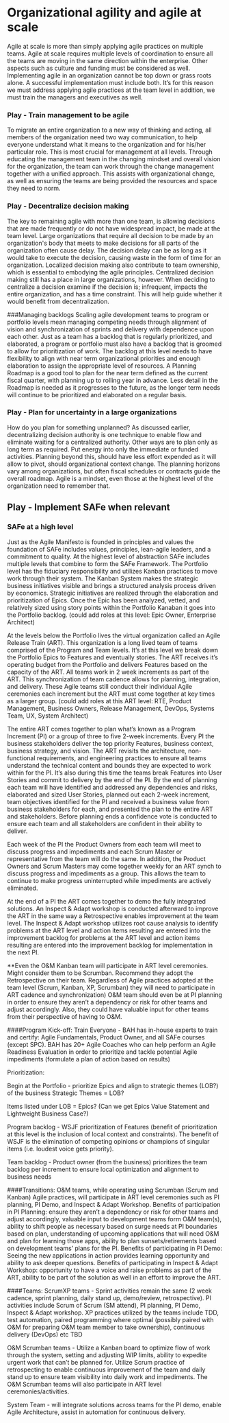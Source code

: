 # Organizational agility and agile at scale

Agile at scale is more than simply applying agile practices on multiple teams. Agile at scale requires multiple levels of coordination to ensure all the teams are moving in the same direction within the enterprise. Other aspects such as culture and funding must be considered as well. Implementing agile in an organization cannot be top down or grass roots alone. A successful implementation must include both. It’s for this reason we must address applying agile practices at the team level in addition, we must train the managers and executives as well.

### Play - Train management to be agile
To migrate an entire organization to a new way of thinking and acting, all members of the organization need two way communication, to help everyone understand what it means to the organization and for his/her particular role.  This is most crucial for management at all levels.  Through educating the management team in the changing mindset and overall vision for the organization, the team can work through the change management together with a unified approach.  This assists with organizational change, as well as ensuring the teams are being provided the resources and space they need to norm.

### Play - Decentralize decision making
The key to remaining agile with more than one team, is allowing decisions that are made frequently or do not have widespread impact, be made at the team level.  Large organizations that require all decision to be made by an organization's body that meets to make decisions for all parts of the organization often cause delay.  The decision delay can be as long as it would take to execute the decision, causing waste in the form of time for an organization.  Localized decision making also contribute to team ownership, which is essential to embodying the agile principles.  Centralized decision making still has a place in large organizations, however.  When deciding to centralize a decision examine if the decision is; infrequent, impacts the entire organization, and has a time constraint.  This will help guide whether it would benefit from decentralization.

###Managing backlogs
Scaling agile development teams to program or portfolio levels mean managing competing needs through alignment of vision and synchronization of sprints and delivery with dependence upon each other.  Just as a team has a backlog that is regularly prioritized, and elaborated, a  program or portfolio must also have a backlog that is groomed to allow for prioritization of work. The backlog at this level needs to have flexibility to align with near term organizational priorities and enough elaboration to assign the appropriate level of resources.  A Planning Roadmap is a good tool to plan for the near term defined as the current fiscal quarter, with planning up to rolling year in advance.  Less detail in the Roadmap is needed as it progresses to the future, as the longer term needs will continue to be prioritized and elaborated on a regular basis.

### Play - Plan for uncertainty in a large organizations
How do you plan for something unplanned?  As discussed earlier, decentralizing decision authority is one technique to enable flow and eliminate waiting for a centralized authority.  Other ways are to plan only as long term as required. Put energy into only the immediate or funded activities.  Planning beyond this, should have less effort expended as it will allow to pivot, should organizational context change. The planning horizons vary among organizations, but often fiscal schedules or contracts guide the overall roadmap.  Agile is a mindset, even those at the highest level of the organization need to remember that.

## Play - Implement SAFe when relevant

### SAFe at a high level
Just as the Agile Manifesto is founded in principles and values the foundation of SAFe includes
values, principles, lean-agile leaders, and a commitment to quality. At the highest level of abstraction
SAFe includes multiple levels that combine to form the SAFe Framework. The Portfolio level has the
fiduciary responsibility and utilizes Kanban practices to move work through their system. The Kanban
System makes the strategic business initiatives visible and brings a structured analysis process driven
by economics. Strategic initiatives are realized through the elaboration and prioritization of Epics.
Once the Epic has been analyzed, vetted, and relatively sized using story points within the Portfolio
Kanaban it goes into the Portfolio backlog. (could add roles at this level: Epic Owner, Enterprise
Architect)

At the levels below the Portfolio lives the virtual organization called an Agile Release Train (ART). This
organization is a long lived team of teams comprised of the Program and Team levels. It’s at this level
we break down the Portfolio Epics to Features and eventually stories. The ART receives it’s operating
budget from the Portfolio and delivers Features based on the capacity of the ART. All teams work in 2
week increments as part of the ART. This synchronization of team cadence allows for planning,
integration, and delivery. These Agile teams still conduct their individual Agile ceremonies each
increment but the ART must come together at key times as a larger group. (could add roles at this
ART level: RTE, Product Management, Business Owners, Release Management, DevOps, Systems
Team, UX, System Architect)

The entire ART comes together to plan what’s known as a Program Increment (PI) or a group of three
to five 2-week increments. Every PI the business stakeholders deliver the top priority Features,
business context, business strategy, and vision. The ART revisits the architecture, non-functional
requirements, and engineering practices to ensure all teams understand the technical content and
bounds they are expected to work within for the PI. It’s also during this time the teams break Features
into User Stories and commit to delivery by the end of the PI. By the end of planning each team will
have identified and addressed any dependencies and risks, elaborated and sized User Stories,
planned out each 2-week increment, team objectives identified for the PI and received a business
value from business stakeholders for each, and presented the plan to the entire ART and
stakeholders. Before planning ends a confidence vote is conducted to ensure each team and all
stakeholders are confident in their ability to deliver.

Each week of the PI the Product Owners from each team will meet to discuss progress and
impediments and each Scrum Master or representative from the team will do the same. In addition,
the Product Owners and Scrum Masters may come together weekly for an ART synch to discuss
progress and impediments as a group. This allows the team to continue to make progress
uninterrupted while impediments are actively eliminated.

At the end of a PI the ART comes together to demo the fully integrated solutions. An Inspect & Adapt
workshop is conducted afterward to improve the ART in the same way a Retrospective enables
improvement at the team level. The Inspect & Adapt workshop utilizes root cause analysis to identify
problems at the ART level and action items resulting are entered into the improvement backlog for
problems at the ART level and action items resulting are entered into the improvement backlog for
implementation in the next PI.

**Even the O&M Kanban team will participate in ART level ceremonies. Might consider them to be
Scrumban. Recommend they adopt the Retrospective on their team. Regardless of Agile practices
adopted at the team level (Scrum, Kanban, XP, Scrumban) they will need to participate in ART
cadence and synchronization) O&M team should even be at PI planning in order to ensure they aren’t
a dependency or risk for other teams and adjust accordingly. Also, they could have valuable input for
other teams from their perspective of having to O&M.

####Program Kick-off:
Train Everyone - BAH has in-house experts to train and certify: Agile Fundamentals, Product Owner,
and all SAFe courses (except SPC).  BAH has 20+ Agile Coaches who can help perform an Agile Readiness Evaluation in order to prioritize and tackle potential Agile impediments (formulate a plan of action based on results)


Prioritization:

Begin at the Portfolio - prioritize Epics and align to strategic themes (LOB?) of the business
Strategic Themes = LOB?


Items listed under LOB = Epics? (Can we get Epics Value Statement and Lightweight Business
Case?)


Program backlog - WSJF prioritization of Features (benefit of prioritization at this level is the inclusion
of local context and constraints). The benefit of WSJF is the elimination of competing opinions or
champions of singular items (i.e. loudest voice gets priority).


Team backlog - Product owner (from the business) prioritizes the team backlog per increment to
ensure local optimization and alignment to business needs


####Transitions:
O&M teams, while operating using Scrumban (Scrum and Kanban) Agile practices, will participate in
ART level ceremonies such as PI planning, PI Demo, and Inspect & Adapt Workshop.
Benefits of participation in PI Planning: ensure they aren’t a dependency or risk for other teams and
adjust accordingly, valuable input to development teams form O&M team(s), ability to shift people as
necessary based on surge needs at PI boundaries based on plan, understanding of upcoming
applications that will need O&M and plan for learning those apps, ability to plan sunsets/retirements
based on development teams’ plans for the PI.
Benefits of participating in PI Demo: Seeing the new applications in action provides learning
opportunity and ability to ask deeper questions.
Benefits of participating in Inspect & Adapt Workshop: opportunity to have a voice and raise problems
as part of the ART, ability to be part of the solution as well in an effort to improve the ART.


####Teams:
ScrumXP teams - Sprint activities remain the same (2 week cadence, sprint planning, daily stand up,
demo/review, retrospective). PI activities include Scrum of Scrum (SM attend), PI planning, PI Demo,
Inspect & Adapt workshop. XP practices utilized by the teams include TDD, test automation, paired
programming where optimal (possibly paired with O&M for preparing O&M team member to take
ownership), continuous delivery (DevOps) etc TBD


O&M Scrumban teams - Utilize a Kanban board to optimize flow of work through the system, setting
and adjusting WIP limits, ability to expedite urgent work that can’t be planned for. Utilize Scrum
practice of retrospecting to enable continuous improvement of the team and daily stand up to ensure
team visibility into daily work and impediments. The O&M Scrumban teams will also participate in ART
level ceremonies/activities.


System Team - will integrate solutions across teams for the PI demo, enable Agile Architecture, assist
in automation for continuous delivery.
